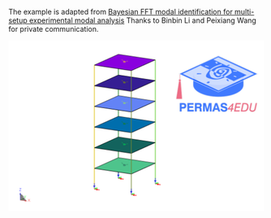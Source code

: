 The example is adapted from [Bayesian FFT modal identification for multi-setup experimental modal analysis](https://doi.org/10.1016/j.ymssp.2025.112931)
Thanks to Binbin Li and Peixiang Wang for private communication.

![Six storey shear-building](six_storey.png)
